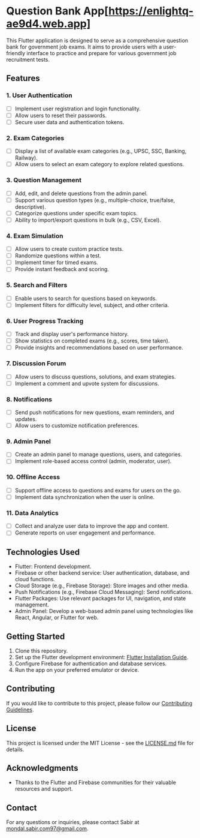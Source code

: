 # Question Bank App[https://enlightq-ae9d4.web.app]

This Flutter application is designed to serve as a comprehensive question bank for government job exams. It aims to provide users with a user-friendly interface to practice and prepare for various government job recruitment tests.

## Features

### 1. User Authentication

- [ ] Implement user registration and login functionality.
- [ ] Allow users to reset their passwords.
- [ ] Secure user data and authentication tokens.

### 2. Exam Categories

- [ ] Display a list of available exam categories (e.g., UPSC, SSC, Banking, Railway).
- [ ] Allow users to select an exam category to explore related questions.

### 3. Question Management

- [ ] Add, edit, and delete questions from the admin panel.
- [ ] Support various question types (e.g., multiple-choice, true/false, descriptive).
- [ ] Categorize questions under specific exam topics.
- [ ] Ability to import/export questions in bulk (e.g., CSV, Excel).

### 4. Exam Simulation

- [ ] Allow users to create custom practice tests.
- [ ] Randomize questions within a test.
- [ ] Implement timer for timed exams.
- [ ] Provide instant feedback and scoring.

### 5. Search and Filters

- [ ] Enable users to search for questions based on keywords.
- [ ] Implement filters for difficulty level, subject, and other criteria.

### 6. User Progress Tracking

- [ ] Track and display user's performance history.
- [ ] Show statistics on completed exams (e.g., scores, time taken).
- [ ] Provide insights and recommendations based on user performance.

### 7. Discussion Forum

- [ ] Allow users to discuss questions, solutions, and exam strategies.
- [ ] Implement a comment and upvote system for discussions.

### 8. Notifications

- [ ] Send push notifications for new questions, exam reminders, and updates.
- [ ] Allow users to customize notification preferences.

### 9. Admin Panel

- [ ] Create an admin panel to manage questions, users, and categories.
- [ ] Implement role-based access control (admin, moderator, user).

### 10. Offline Access

- [ ] Support offline access to questions and exams for users on the go.
- [ ] Implement data synchronization when the user is online.

### 11. Data Analytics

- [ ] Collect and analyze user data to improve the app and content.
- [ ] Generate reports on user engagement and performance.

## Technologies Used

- Flutter: Frontend development.
- Firebase or other backend service: User authentication, database, and cloud functions.
- Cloud Storage (e.g., Firebase Storage): Store images and other media.
- Push Notifications (e.g., Firebase Cloud Messaging): Send notifications.
- Flutter Packages: Use relevant packages for UI, navigation, and state management.
- Admin Panel: Develop a web-based admin panel using technologies like React, Angular, or Flutter for web.

## Getting Started

1. Clone this repository.
2. Set up the Flutter development environment: [Flutter Installation Guide](https://flutter.dev/docs/get-started/install).
3. Configure Firebase for authentication and database services.
4. Run the app on your preferred emulator or device.

## Contributing

If you would like to contribute to this project, please follow our [Contributing Guidelines](CONTRIBUTING.md).

## License

This project is licensed under the MIT License - see the [LICENSE.md](LICENSE.md) file for details.

## Acknowledgments

- Thanks to the Flutter and Firebase communities for their valuable resources and support.

## Contact

For any questions or inquiries, please contact Sabir at mondal.sabir.com97@gmail.com.
